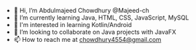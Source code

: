 - 👋 Hi, I’m Abdulmajeed Chowdhury @Majeed-ch
- 🌱 I’m currently learning Java, HTML, CSS, JavaScript, MySQL
- 🌱 I'm interested in learning Kotlin/Android
- 👥 I’m looking to collaborate on Java projects with JavaFX
- 📫 How to reach me at chowdhury4554@gmail.com

<!---
Majeed-ch/Majeed-ch is a ✨ special ✨ repository because its `README.md` (this file) appears on your GitHub profile.
You can click the Preview link to take a look at your changes.
--->
